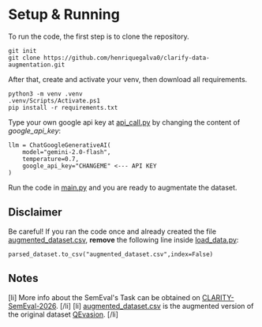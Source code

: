 # Setup & Running
To run the code, the first step is to clone the repository.
```
git init
git clone https://github.com/henriquegalva0/clarify-data-augmentation.git
```
After that, create and activate your venv, then download all requirements.
```
python3 -m venv .venv
.venv/Scripts/Activate.ps1
pip install -r requirements.txt
```
Type your own google api key at [api_call.py](main/api_call.py) by changing the content of _google_api_key_:
```
llm = ChatGoogleGenerativeAI(
    model="gemini-2.0-flash",
    temperature=0.7,
    google_api_key="CHANGEME" <--- API KEY
)
```
Run the code in [main.py](main/main.py) and you are ready to augmentate the dataset.

## Disclaimer
Be careful! If you ran the code once and already created the file [augmented_dataset.csv](augmented_dataset.csv), **remove** the following line inside [load_data.py](main/load_data.py):
```
parsed_dataset.to_csv("augmented_dataset.csv",index=False)
```
## Notes
[li] More info about the SemEval's Task can be obtained on [CLARITY-SemEval-2026](https://konstantinosftw.github.io/CLARITY-SemEval-2026/). [/li] 
[li] [augmented_dataset.csv](augmented_dataset.csv) is the augmented version of the original dataset [QEvasion](https://huggingface.co/datasets/ailsntua/QEvasion). [/li] 
